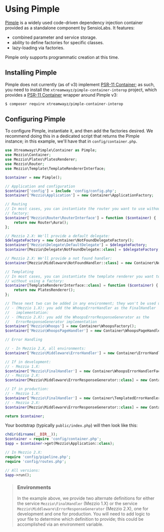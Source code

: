 # Using Pimple

[Pimple](http://pimple.sensiolabs.org/) is a widely used code-driven dependency
injection container provided as a standalone component by SensioLabs. It
features:

- combined parameter and service storage.
- ability to define factories for specific classes.
- lazy-loading via factories.

Pimple only supports programmatic creation at this time.

## Installing Pimple

Pimple does not currently (as of v3) implement
[PSR-11 Container](https://github.com/php-fig/container); as
such, you need to install the `xtreamwayz/pimple-container-interop` project,
which provides a [PSR-11 Container](https://github.com/php-fig/container)
wrapper around Pimple v3:

```bash
$ composer require xtreamwayz/pimple-container-interop
```

## Configuring Pimple

To configure Pimple, instantiate it, and then add the factories desired. We
recommend doing this in a dedicated script that returns the Pimple instance; in
this example, we'll have that in `config/container.php`.

```php
use Xtreamwayz\Pimple\Container as Pimple;
use Mezzio\Container;
use Mezzio\Plates\PlatesRenderer;
use Mezzio\Router;
use Mezzio\Template\TemplateRendererInterface;

$container = new Pimple();

// Application and configuration
$container['config'] = include 'config/config.php';
$container['Mezzio\Application'] = new Container\ApplicationFactory;

// Routing
// In most cases, you can instantiate the router you want to use without using a
// factory:
$container['Mezzio\Router\RouterInterface'] = function ($container) {
    return new Router\Aura();
};

// Mezzio 2.X: We'll provide a default delegate:
$delegateFactory = new Container\NotFoundDelegateFactory();
$container['Mezzio\Delegate\DefaultDelegate'] = $delegateFactory;
$container[Mezzio\Delegate\NotFoundDelegate::class] = $delegateFactory;

// Mezzio 2.X: We'll provide a not found handler:
$container[Mezzio\Middleware\NotFoundHandler::class] = new Container\NotFoundHandlerFactory();

// Templating
// In most cases, you can instantiate the template renderer you want to use
// without using a factory:
$container[TemplateRendererInterface::class] = function ($container) {
    return new PlatesRenderer();
};

// These next two can be added in any environment; they won't be used unless:
// - (Mezzio 1.X): you add the WhoopsErrorHandler as the FinalHandler
//   implementation:
// - (Mezzio 2.X): you add the WhoopsErrorResponseGenerator as the
//   ErrorResponseGenerator implementation
$container['Mezzio\Whoops'] = new Container\WhoopsFactory();
$container['Mezzio\WhoopsPageHandler'] = new Container\WhoopsPageHandlerFactory();

// Error Handling

// - In Mezzio 2.X, all environments:
$container['Mezzio\Middleware\ErrorHandler'] = new Container\ErrorHandlerFactory();

// If in development:
// - Mezzio 1.X:
$container['Mezzio\FinalHandler'] = new Container\WhoopsErrorHandlerFactory();
// - Mezzio 2.X:
$container[Mezzio\Middleware\ErrorResponseGenerator::class] = new Container\WhoopsErrorResponseGeneratorFactory();

// If in production:
// - Mezzio 1.X:
$container['Mezzio\FinalHandler'] = new Container\TemplatedErrorHandlerFactory();
// - Mezzio 2.X:
$container[Mezzio\Middleware\ErrorResponseGenerator::class] = new Container\ErrorResponseGeneratorFactory();

return $container;
```

Your bootstrap (typically `public/index.php`) will then look like this:

```php
chdir(dirname(__DIR__));
$container = require 'config/container.php';
$app = $container->get(Mezzio\Application::class);

// In Mezzio 2.X:
require 'config/pipeline.php';
require 'config/routes.php';

// All versions:
$app->run();
```

> ### Environments
>
> In the example above, we provide two alternate definitions for
> either the service `Mezzio\FinalHandler` (Mezzio 1.X) or the
> service `Mezzio\Middleware\ErrorResponseGenerator` (Mezzio 2.X),
> one for development and one for production. You will need to add logic to
> your file to determine which definition to provide; this could be accomplished
> via an environment variable.
